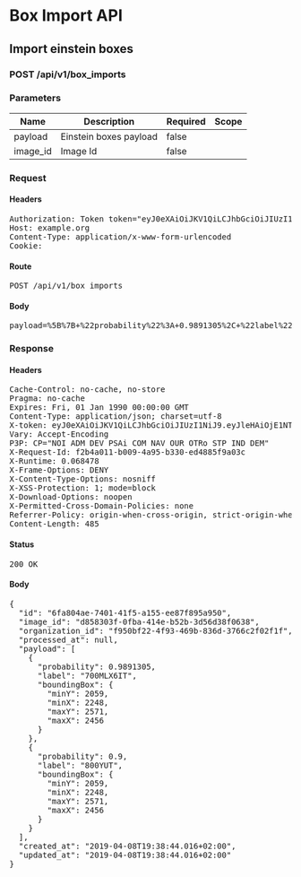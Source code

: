 # Box Import API

## Import einstein boxes

### POST /api/v1/box_imports

### Parameters

| Name | Description | Required | Scope |
|------|-------------|----------|-------|
| payload | Einstein boxes payload | false |  |
| image_id | Image Id | false |  |

### Request

#### Headers

<pre>Authorization: Token token=&quot;eyJ0eXAiOiJKV1QiLCJhbGciOiJIUzI1NiJ9.eyJleHAiOjE1NTQ3NTk1MjMsImlhdCI6MTU1NDc0NTEyMywidXNlcl9pZCI6IjM5YjM1MWE5LWE2MmMtNDA5Yi1iNzk3LWRjMTU2YmQ4Mzk0ZiIsImFiaWxpdGllcyI6eyIwMDEwMDAwMDEyM0JCNSI6eyJBY2Nlc3MiOnsiaW1hZ2VfbGlzdCI6dHJ1ZSwiZWluc3RlaW5fYm94Ijp0cnVlfX19fQ.e9JLrO5ya-e5V1gcgH9L6EaxP8uviWKj9ceeHPn7NjI&quot;
Host: example.org
Content-Type: application/x-www-form-urlencoded
Cookie: </pre>

#### Route

<pre>POST /api/v1/box_imports</pre>

#### Body

<pre>payload=%5B%7B+%22probability%22%3A+0.9891305%2C+%22label%22%3A+%22700MLX6IT%22%2C+%22boundingBox%22%3A+%7B+%22minY%22%3A+2059%2C+%22minX%22%3A+2248%2C+%22maxY%22%3A+2571%2C+%22maxX%22%3A+2456+%7D+%7D%2C%0A++++++++%7B+%22probability%22%3A+0.90%2C+%22label%22%3A+%22800YUT%22%2C+%22boundingBox%22%3A+%7B+%22minY%22%3A+2059%2C+%22minX%22%3A+2248%2C+%22maxY%22%3A+2571%2C+%22maxX%22%3A+2456+%7D+%7D%5D&image_id=d858303f-0fba-414e-b52b-3d56d38f0638</pre>

### Response

#### Headers

<pre>Cache-Control: no-cache, no-store
Pragma: no-cache
Expires: Fri, 01 Jan 1990 00:00:00 GMT
Content-Type: application/json; charset=utf-8
X-token: eyJ0eXAiOiJKV1QiLCJhbGciOiJIUzI1NiJ9.eyJleHAiOjE1NTQ3NTk1MjQsImlhdCI6MTU1NDc0NTEyNCwidXNlcl9pZCI6IjM5YjM1MWE5LWE2MmMtNDA5Yi1iNzk3LWRjMTU2YmQ4Mzk0ZiIsImFiaWxpdGllcyI6eyIwMDEwMDAwMDEyM0JCNSI6eyJBY2Nlc3MiOnsiaW1hZ2VfbGlzdCI6dHJ1ZSwiZWluc3RlaW5fYm94Ijp0cnVlfX19fQ.WA1ZK_SjyJ7sdkotRp8GCfR8cf9eO37pNe5QlUytdoU
Vary: Accept-Encoding
P3P: CP=&quot;NOI ADM DEV PSAi COM NAV OUR OTRo STP IND DEM&quot;
X-Request-Id: f2b4a011-b009-4a95-b330-ed4885f9a03c
X-Runtime: 0.068478
X-Frame-Options: DENY
X-Content-Type-Options: nosniff
X-XSS-Protection: 1; mode=block
X-Download-Options: noopen
X-Permitted-Cross-Domain-Policies: none
Referrer-Policy: origin-when-cross-origin, strict-origin-when-cross-origin
Content-Length: 485</pre>

#### Status

<pre>200 OK</pre>

#### Body

<pre>{
  "id": "6fa804ae-7401-41f5-a155-ee87f895a950",
  "image_id": "d858303f-0fba-414e-b52b-3d56d38f0638",
  "organization_id": "f950bf22-4f93-469b-836d-3766c2f02f1f",
  "processed_at": null,
  "payload": [
    {
      "probability": 0.9891305,
      "label": "700MLX6IT",
      "boundingBox": {
        "minY": 2059,
        "minX": 2248,
        "maxY": 2571,
        "maxX": 2456
      }
    },
    {
      "probability": 0.9,
      "label": "800YUT",
      "boundingBox": {
        "minY": 2059,
        "minX": 2248,
        "maxY": 2571,
        "maxX": 2456
      }
    }
  ],
  "created_at": "2019-04-08T19:38:44.016+02:00",
  "updated_at": "2019-04-08T19:38:44.016+02:00"
}</pre>
